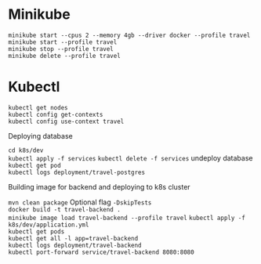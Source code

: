 # Minikube

`minikube start --cpus 2 --memory 4gb --driver docker --profile travel`
`minikube start --profile travel`  
`minikube stop --profile travel`  
`minikube delete --profile travel`

# Kubectl

`kubectl get nodes`  
`kubectl config get-contexts`  
`kubectl config use-context travel`  

Deploying database

`cd k8s/dev`  
`kubectl apply -f services` 
`kubectl delete -f services`  undeploy database
`kubectl get pod`  
`kubectl logs deployment/travel-postgres`  

Building image for backend and deploying to k8s cluster

`mvn clean package` Optional flag `-DskipTests`  
`docker build -t travel-backend .`  
`minikube image load travel-backend --profile travel`
`kubectl apply -f k8s/dev/application.yml`  
`kubectl get pods`  
`kubectl get all -l app=travel-backend`  
`kubectl logs deployment/travel-backend`  
`kubectl port-forward service/travel-backend 8080:8080`  